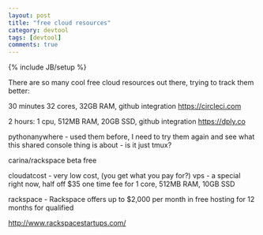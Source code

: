```yaml
---
layout: post
title: "free cloud resources"
category: devtool
tags: [devtool]
comments: true
---
```

{% include JB/setup %}

There are so many cool free cloud resources out there, trying to track them better:
  
30 minutes 32 cores, 32GB RAM, github integration
<https://circleci.com>
  
2 hours: 1 cpu, 512MB RAM, 20GB SSD, github integration
<https://dply.co>
  
pythonanywhere - used them before, I need to try them again and see what this shared console thing is about - is it just tmux?
  
carina/rackspace beta free
  
cloudatcost - very low cost, (you get what you pay for?) vps - a special right now, half off $35 one time fee for 1 core, 512MB RAM, 10GB SSD
  
rackspace - Rackspace offers up to $2,000 per month in free hosting for 12 months for qualified 
  
<http://www.rackspacestartups.com/>
  

